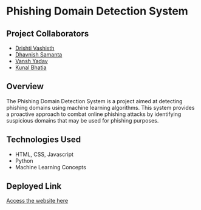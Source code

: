 # Phishing Domain Detection System

## Project Collaborators
- [Drishti Vashisth](https://github.com/drishti0907)
- [Dhavnish Samanta](https://github.com/Dhvaniish)
- [Vansh Yadav](https://github.com/Vnshydv24)
- [Kunal Bhatia](https://github.com/Kunalkbhatia)

## Overview
The Phishing Domain Detection System is a project aimed at detecting phishing domains using machine learning algorithms. This system provides a proactive approach to combat online phishing attacks by identifying suspicious domains that may be used for phishing purposes.

## Technologies Used
- HTML, CSS, Javascript
- Python
- Machine Learning Concepts

## Deployed Link
[Access the website here](https://phising.yellowsmoke-31b154b6.australiaeast.azurecontainerapps.io)
